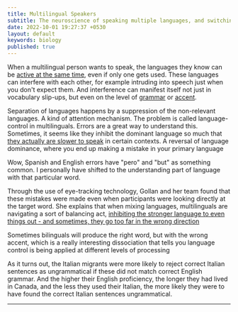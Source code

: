 ```yaml
---
title: Multilingual Speakers
subtitle: The neuroscience of speaking multiple languages, and switching between them.  
date: 2022-10-01 19:27:37 +0530
layout: default
keywords: biology
published: true
---
```


When a multilingual person wants to speak, the languages they know can be [active at the same time](https://www.apa.org/science/about/psa/2008/01/kroll), even if only one gets used. These languages can interfere with each other, for example intruding into speech just when you don't expect them. And interference can manifest itself not just in vocabulary slip-ups, but even on the level of [grammar](https://pubmed.ncbi.nlm.nih.gov/28424634/) or [accent](https://www.sciencedirect.com/science/article/abs/pii/S0095447004000166).

Separation of languages happens by a suppression of the non-relevant languages. A kind of attention mechanism. The problem is called language-control in multilinguals. Errors are a great way to understand this. Sometimes, it seems like they inhibit the dominant language so much that [they actually are slower to speak](https://pubmed.ncbi.nlm.nih.gov/29405945/) in certain contexts. A reversal of language dominance, where you end up making a mistake in your primary language

Wow, Spanish and English errors have "pero" and "but" as something common. I personally have shifted to the understanding part of language with that particular word.

Through the use of eye-tracking technology, Gollan and her team found that these mistakes were made even when participants were looking directly at the target word. She explains that when mixing languages, multilinguals are navigating a sort of balancing act, [inhibiting the stronger language to even things out ​​- and sometimes, they go too far in the wrong direction](https://www.sciencedirect.com/science/article/abs/pii/S0010027720302031)

Sometimes bilinguals will produce the right word, but with the wrong accent, which is a really interesting dissociation that tells you language control is being applied at different levels of processing

As it turns out, the Italian migrants were more likely to reject correct Italian sentences as ungrammatical if these did not match correct English grammar. And the higher their English proficiency, the longer they had lived in Canada, and the less they used their Italian, the more likely they were to have found the correct Italian sentences ungrammatical.

---

